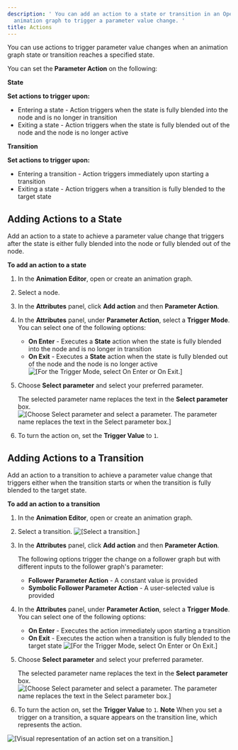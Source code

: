 ```yaml
---
description: ' You can add an action to a state or transition in an Open 3D Engine Animation Editor
  animation graph to trigger a parameter value change. '
title: Actions
---
```


You can use actions to trigger parameter value changes when an animation graph state or transition reaches a specified state.

You can set the **Parameter Action** on the following:

**State**

**Set actions to trigger upon:**
+ Entering a state - Action triggers when the state is fully blended into the node and is no longer in transition
+ Exiting a state - Action triggers when the state is fully blended out of the node and the node is no longer active

**Transition**

**Set actions to trigger upon:**
+ Entering a transition - Action triggers immediately upon starting a transition
+ Exiting a state - Action triggers when a transition is fully blended to the target state

## Adding Actions to a State 

Add an action to a state to achieve a parameter value change that triggers after the state is either fully blended into the node or fully blended out of the node.

**To add an action to a state**

1. In the **Animation Editor**, open or create an animation graph.

1. Select a node.

1. In the **Attributes** panel, click **Add action** and then **Parameter Action**.

1. In the **Attributes** panel, under **Parameter Action**, select a **Trigger Mode**. You can select one of the following options:
   + **On Enter** - Executes a **State** action when the state is fully blended into the node and is no longer in transition
   + **On Exit** - Executes a **State** action when the state is fully blended out of the node and the node is no longer active
![\[For the Trigger Mode, select On Enter or On Exit.\]](/images/user-guide/actor-animation/char-animation-editor-actions-triggermode.png)

1. Choose **Select parameter** and select your preferred parameter.

   The selected parameter name replaces the text in the **Select parameter** box.
![\[Choose Select parameter and select a parameter. The parameter name replaces the text in the Select parameter box.\]](/images/user-guide/actor-animation/char-animation-editor-actions-selectaction.png)

1. To turn the action on, set the **Trigger Value** to `1`.

## Adding Actions to a Transition 

Add an action to a transition to achieve a parameter value change that triggers either when the transition starts or when the transition is fully blended to the target state.

**To add an action to a transition**

1. In the **Animation Editor**, open or create an animation graph.

1. Select a transition.
![\[Select a transition.\]](/images/user-guide/actor-animation/char-animation-editor-actions-transition.png)

1. In the **Attributes** panel, click **Add action** and then **Parameter Action**.

   The following options trigger the change on a follower graph but with different inputs to the follower graph's parameter:
   + **Follower Parameter Action** - A constant value is provided
   + **Symbolic Follower Parameter Action** - A user-selected value is provided

1. In the **Attributes** panel, under **Parameter Action**, select a **Trigger Mode**. You can select one of the following options:
   + **On Enter** - Executes the action immediately upon starting a transition
   + **On Exit** - Executes the action when a transition is fully blended to the target state
![\[For the Trigger Mode, select On Enter or On Exit.\]](/images/user-guide/actor-animation/char-animation-editor-actions-triggermode.png)

1. Choose **Select parameter** and select your preferred parameter.

   The selected parameter name replaces the text in the **Select parameter** box.
![\[Choose Select parameter and select a parameter. The parameter name replaces the text in the Select parameter box.\]](/images/user-guide/actor-animation/char-animation-editor-actions-selectaction.png)

1. To turn the action on, set the **Trigger Value** to `1`.
**Note**
When you set a trigger on a transition, a square appears on the transition line, which represents the action.

![\[Visual representation of an action set on a transition.\]](/images/user-guide/actor-animation/char-animation-editor-actions-square.png)
